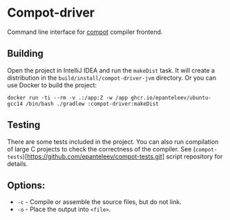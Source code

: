 # Compot-driver
Command line interface for [compot](../compot/README.md) compiler frontend.

## Building
Open the project in IntelliJ IDEA and run the `makeDist` task. It will create a distribution in the `build/install/compot-driver-jvm` directory.
Or you can use Docker to build the project:
```shell
docker run -ti --rm -v .:/app:Z -w /app ghcr.io/epanteleev/ubuntu-gcc14 /bin/bash ./gradlew :compot-driver:makeDist
```

## Testing
There are some tests included in the project. You can also run compilation of large C projects to check the correctness of the compiler. 
See (`compot-tests`)[https://github.com/epanteleev/compot-tests.git] script repository for details.

## Options:
- `-c` - Compile or assemble the source files, but do not link.
- `-o` - Place the output into `<file>`.